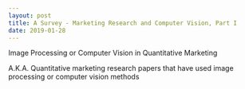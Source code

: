 ```yaml
---
layout: post
title: A Survey - Marketing Research and Computer Vision, Part I
date: 2019-01-28
---
```



Image Processing or Computer Vision in Quantitative Marketing

A.K.A. Quantitative marketing research papers that have used image processing or computer vision methods
